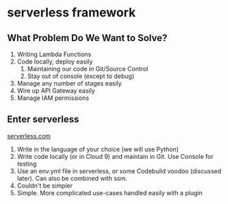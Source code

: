 # serverless framework

## What Problem Do We Want to Solve?

1. Writing Lambda Functions
2. Code locally, deploy easily
    1. Maintaining our code in Git/Source Control
    2. Stay out of console (except to debug)
3. Manage any number of stages easily
4. Wire up API Gateway easily
5. Manage IAM permissions

## Enter serverless

[serverless.com](serverless.com)

1. Write in the language of your choice (we will use Python)
2. Write code locally (or in Cloud 9) and maintain in Git. Use Console for testing
3. Use an env.yml file in serverless, or some Codebuild voodoo (discussed later). Can also be combined with ssm.
4. Couldn't be simpler
5. Simple. More complicated use-cases handled easily with a plugin

